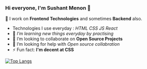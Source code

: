 ### Hi everyone, I'm Sushant Menon 👋


🔭 I work on **Frontend Technologies** and sometimes **Backend** also.
- Technologies I use everyday : *HTML CSS JS React*
- 🌱 *I’m learning new things everyday by practising*
- 👯 I’m looking to collaborate on **Open Source Projects**
- 🤔 I’m looking for help with *Open source collabration*
- ⚡ Fun fact: **I'm decent at CSS**



<!--     
<img 
   src="https://github-readme-stats.vercel.app/api?username=sushant-menon&show_icons=true&theme=tokyonight" 
/> -->


[![Top Langs](https://github-readme-stats.vercel.app/api/top-langs/?username=sushant-menon&hide_progress=true)](https://github.com/sushant-menon/github-readme-stats)
 

<!-- [![GitHub Streak](https://streak-stats.demolab.com/?user=sushant-menon)](https://git.io/streak-stats) -->
